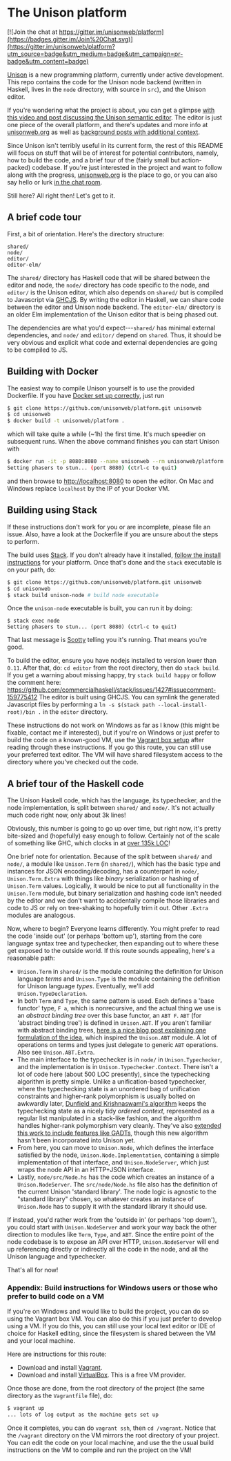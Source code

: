 The Unison platform
======

[![Join the chat at https://gitter.im/unisonweb/platform](https://badges.gitter.im/Join%20Chat.svg)](https://gitter.im/unisonweb/platform?utm_source=badge&utm_medium=badge&utm_campaign=pr-badge&utm_content=badge)

[Unison](http://unisonweb.org) is a new programming platform, currently under active development. This repo contains the code for the Unison node backend (written in Haskell, lives in the `node` directory, with source in `src`), and the Unison editor.

If you're wondering what the project is about, you can get a glimpse [with this video and post discussing the Unison semantic editor](http://pchiusano.github.io/2015-03-17/unison-update5.html). The editor is just one piece of the overall platform, and  there's updates and more info at [unisonweb.org](http://unisonweb.org) as well as [background posts with additional context](http://pchiusano.io/unison).

Since Unison isn't terribly useful in its current form, the rest of this README will focus on stuff that will be of interest for potential contributors, namely, how to build the code, and a brief tour of the (fairly small but action-packed) codebase. If you're just interested in the project and want to follow along with the progress, [unisonweb.org](http://unisonweb.org) is the place to go, or you can also say hello or lurk [in the chat room](https://gitter.im/unisonweb/platform).

Still here? All right then! Let's get to it.

A brief code tour
-----

First, a bit of orientation. Here's the directory structure:

```
shared/
node/
editor/
editor-elm/
```

The `shared/` directory has Haskell code that will be shared between the editor and node, the `node/` directory has code specific to the node, and `editor/` is the Unison editor, which also depends on `shared/` but is compiled to Javascript via [GHCJS](https://github.com/ghcjs/ghcjs). By writing the editor in Haskell, we can share code between the editor and Unison node backend. The `editor-elm/` directory is an older Elm implementation of the Unison editor that is being phased out.

The dependencies are what you'd expect---`shared/` has minimal external dependencies, and `node/` and `editor/` depend on `shared`. Thus, it should be very obvious and explicit what code and external dependencies are going to be compiled to JS.

Building with Docker
-----
The easiest way to compile Unison yourself is to use the provided Dockerfile.
If you have [Docker set up correctly](https://docs.docker.com/engine/installation/),
just run
```sh
$ git clone https://github.com/unisonweb/platform.git unisonweb
$ cd unisonweb
$ docker build -t unisonweb/platform .
```
which will take quite a while (~1h) the first time. It's much speedier on subsequent runs.
When the above command finishes you can start Unison with
```sh
$ docker run -it -p 8080:8080 --name unisonweb --rm unisonweb/platform
Setting phasers to stun... (port 8080) (ctrl-c to quit)
```
and then browse to [http://localhost:8080](http://localhost:8080) to open the editor.
On Mac and Windows replace `localhost` by the IP of your Docker VM.

Building using Stack
-----

If these instructions don't work for you or are incomplete, please file an issue.
Also, have a look at the Dockerfile if you are unsure about the steps to perform.

The build uses [Stack](http://docs.haskellstack.org/). If you don't already have it installed, [follow the install instructions](http://docs.haskellstack.org/en/stable/README.html#how-to-install) for your platform. Once that's done and the `stack` executable is on your path, do:

```sh
$ git clone https://github.com/unisonweb/platform.git unisonweb
$ cd unisonweb
$ stack build unison-node # build node executable
```

Once the `unison-node` executable is built, you can run it by doing:

```
$ stack exec node
Setting phasers to stun... (port 8080) (ctrl-c to quit)
```

That last message is [Scotty](http://hackage.haskell.org/package/scotty) telling you it's running. That means you're good.

To build the editor, ensure you have nodejs installed to version lower than `0.11`. After that, do: `cd editor` from the root directory, then do `stack build`. If you get a warning about missing happy, try `stack build happy` or follow the comment here: https://github.com/commercialhaskell/stack/issues/1427#issuecomment-159775412 The editor is built using GHCJS. You can symlink the generated Javascript files by performing a `ln -s $(stack path --local-install-root)/bin .` in the `editor` directory.

These instructions do not work on Windows as far as I know (this might be fixable, contact me if interested), but if you're on Windows or just prefer to build the code on a known-good VM, use the [Vagrant box setup](#vagrant) after reading through these instructions. If you go this route, you can still use your preferred text editor. The VM will have shared filesystem access to the directory where you've checked out the code.

A brief tour of the Haskell code
-----

The Unison Haskell code, which has the language, its typechecker, and the node implementation, is split between `shared/` and `node/`. It's not actually much code right now, only about 3k lines!

Obviously, this number is going to go up over time, but right now, it's pretty bite-sized and (hopefully) easy enough to follow. Certainly not of the scale of something like GHC, which clocks in at [over 135k LOC](http://www.aosabook.org/en/ghc.html)!

One brief note for orientation. Because of the split between `shared/` and `node/`, a module like `Unison.Term` (in `shared/`), which has the basic type and instances for JSON encoding/decoding, has a counterpart in `node/`, `Unison.Term.Extra` with things like _binary_ serialization or hashing of `Unison.Term` values. Logically, it would be nice to put all functionality in the `Unison.Term` module, but binary serialization and hashing code isn't needed by the editor and we don't want to accidentally compile those libraries and code to JS or rely on tree-shaking to hopefully trim it out. Other `.Extra` modules are analogous.

Now, where to begin? Everyone learns differently. You might prefer to read the code 'inside out' (or perhaps 'bottom up'), starting from the core language syntax tree and typechecker, then expanding out to where these get exposed to the outside world. If this route sounds appealing, here's a reasonable path:

* `Unison.Term` in `shared/` is the module containing the definition for Unison language _terms_ and `Unison.Type` is the module containing the definition for Unison language _types_. Eventually, we'll add `Unison.TypeDeclaration`.
* In both `Term` and `Type`, the same pattern is used. Each defines a 'base functor' type, `F a`, which is nonrecursive, and the actual thing we use is an _abstract binding tree_ over this base functor, an `ABT F`. `ABT` (for 'abstract binding tree') is defined in `Unison.ABT`. If you aren't familiar with abstract binding trees, [here is a nice blog post explaining one formulation of the idea](http://semantic-domain.blogspot.com/2015/03/abstract-binding-trees.html), which inspired the `Unison.ABT` module. A lot of operations on terms and types just delegate to generic `ABT` operations. Also see `Unison.ABT.Extra`.
* The main interface to the typechecker is in `node/` in `Unison.Typechecker`, and the implementation is in `Unison.Typechecker.Context`. There isn't a lot of code here (about 500 LOC presently), since the typechecking algorithm is pretty simple. Unlike a unification-based typechecker, where the typechecking state is an unordered bag of unification constraints and higher-rank polymorphism is usually bolted on awkwardly later, [Dunfield and Krishnaswami's algorithm](http://www.mpi-sws.org/~neelk/bidir.pdf) keeps the typechecking state as a nicely tidy _ordered context_, represented as a regular list manipulated in a stack-like fashion, and the algorithm handles higher-rank polymorphism very cleanly. They've also [extended this work to include features like GADTs](http://semantic-domain.blogspot.com/2015/03/new-draft-sound-and-complete.html), though this new algorithm hasn't been incorporated into Unison yet.
* From here, you can move to `Unison.Node`, which defines the interface satisfied by the node, `Unison.Node.Implementation`, containing a simple implementation of that interface, and `Unison.NodeServer`, which just wraps the node API in an HTTP+JSON interface.
* Lastly, `node/src/Node.hs` has the code which creates an instance of a `Unison.NodeServer`. The `src/node/Node.hs` file also has the definition of the current Unison 'standard library'. The node logic is agnostic to the "standard library" chosen, so whatever creates an instance of `Unison.Node` has to supply it with the standard library it should use.

If instead, you'd rather work from the 'outside in' (or perhaps 'top down'), you could start with `Unison.NodeServer` and work your way back the other direction to modules like `Term`, `Type`, and `ABT`. Since the entire point of the node codebase is to expose an API over HTTP, `Unison.NodeServer` will end up referencing directly or indirectly all the code in the node, and all the Unison language and typechecker.

That's all for now!

### <a id="vagrant"></a> Appendix: Build instructions for Windows users or those who prefer to build code on a VM

If you're on Windows and would like to build the project, you can do so using the Vagrant box VM. You can also do this if you just prefer to develop using a VM. If you do this, you can still use your local text editor or IDE of choice for Haskell editing, since the filesystem is shared between the VM and your local machine.

Here are instructions for this route:

* Download and install [Vagrant](https://www.vagrantup.com/).
* Download and install [VirtualBox](https://www.virtualbox.org/). This is a free VM provider.

Once those are done, from the root directory of the project (the same directory as the `Vagrantfile` file), do:

```sh
$ vagrant up
... lots of log output as the machine gets set up
```

Once it completes, you can do `vagrant ssh`, then `cd /vagrant`. Notice that the `/vagrant` directory on the VM mirrors the root directory of your project. You can edit the code on your local machine, and use the the usual build instructions on the VM to compile and run the project on the VM!
